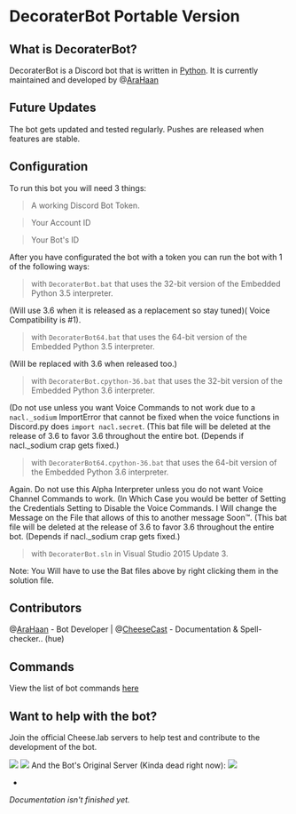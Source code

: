 # DecoraterBot Portable Version



## What is DecoraterBot?

DecoraterBot is a Discord bot that is written in [Python](https://www.python.org/). It is currently maintained and developed by @[AraHaan](https://github.com/AraHaan)

## Future Updates

The bot gets updated and tested regularly. Pushes are released when features are stable.

## Configuration

To run this bot you will need 3 things:

> A working Discord Bot Token. 

> Your Account ID

> Your Bot's ID

After you have configurated the bot with a token you can run the bot with 1 of the following ways:

> with ``DecoraterBot.bat`` that uses the 32-bit version of the Embedded Python 3.5 interpreter.

(Will use 3.6 when it is released as a replacement so stay tuned)( Voice Compatibility is #1).
> with ``DecoraterBot64.bat`` that uses the 64-bit version of the Embedded Python 3.5 interpreter.

(Will be replaced with 3.6 when released too.)
> with ``DecoraterBot.cpython-36.bat`` that uses the 32-bit version of the Embedded Python 3.6 interpreter. 

(Do not use unless you want Voice Commands to not work due to a ``nacl._sodium`` ImportError that cannot be fixed when the voice functions in Discord.py does ``import nacl.secret``. (This bat file will be deleted at the release of 3.6 to favor 3.6 throughout the entire bot. (Depends if nacl._sodium crap gets fixed.)

> with ``DecoraterBot64.cpython-36.bat`` that uses the 64-bit version of the Embedded Python 3.6 interpreter.

Again. Do not use this Alpha Interpreter unless you do not want Voice Channel Commands to work. (In Which Case you would be better of Setting the Credentials Setting to Disable the Voice Commands. I Will change the Message on the File that allows of this to another message Soon™. (This bat file will be deleted at the release of 3.6 to favor 3.6 throughout the entire bot. (Depends if nacl._sodium crap gets fixed.)

> with ``DecoraterBot.sln`` in Visual Studio 2015 Update 3.

Note: You Will have to use the Bat files above by right clicking them in the solution file.

## Contributors

@[AraHaan](https://github.com/AraHaan) - Bot Developer |
@[CheeseCast](https://github.com/CheeseCast) - Documentation & Spell-checker.. (hue)

## Commands

View the list of bot commands [here](https://github.com/Cheeselab/DecoraterBot/blob/Async-Portable/Commands.MD)

## Want to help with the bot? 

Join the official Cheese.lab servers to help test and contribute to the development of the bot.

[![](https://discordapp.com/api/servers/71324306319093760/widget.png?style=banner2)](https://discord.gg/cheese) 
[![](https://discordapp.com/api/servers/200406284288131072/widget.png?style=banner2)](https://discord.gg/m9GDqER)
And the Bot's Original Server (Kinda dead right now):
[![](https://discordapp.com/api/servers/121816417937915904/widget.png?style=banner2)](https://discord.gg/0gBc5ook1D7ZkZAP)

-

*Documentation isn't finished yet.*


